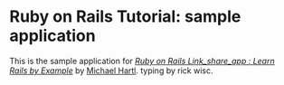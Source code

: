 # Ruby on Rails Tutorial: sample application

This is the sample application for
[*Ruby on Rails Link_share_app : Learn Rails by Example*](http://railstutorial.org/)
by [Michael Hartl](http://michaelhartl.com/).
typing by rick wisc.
